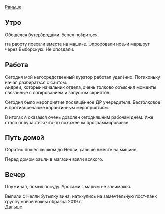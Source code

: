 [Раньше](2020.04.23.md)
## Утро
Обошёлся бутербродами. Успел побриться.

На работу поехали вместе на машине. Опробовали новый маршрут через Выборскую. Не опоздали.
## Работа
Сегодня мой непосредственный куратор работал удалённо. Потихоньку начал разбираться с сайтом.  
Андрей, который начальник отдела, очень толково объяснил моменты связанные с логированием и запуском скриптов.

Сегодня было мероприятие посвящённое ДР учередителя. Бестолковое и противоречащее карантинным мероприятиям.

В итогах я оказался очень доволен сегодняшним рабочим днём. Уже стало получасться что-то похожее на программирование.
## Путь домой
Обратно пошёл пешком до Нелли, дальше вместе на машине.

Перед домом зашли в магазин взяли всякого.
## Вечер
Поужинал, помыл посуду. Уроками с малым не занимался.

Выпили с Нелли бутылку вина, наткнулись на замечтельную пост-панк группу новой волны образца 2019 г.  
[Дальше](2020.04.25.md)